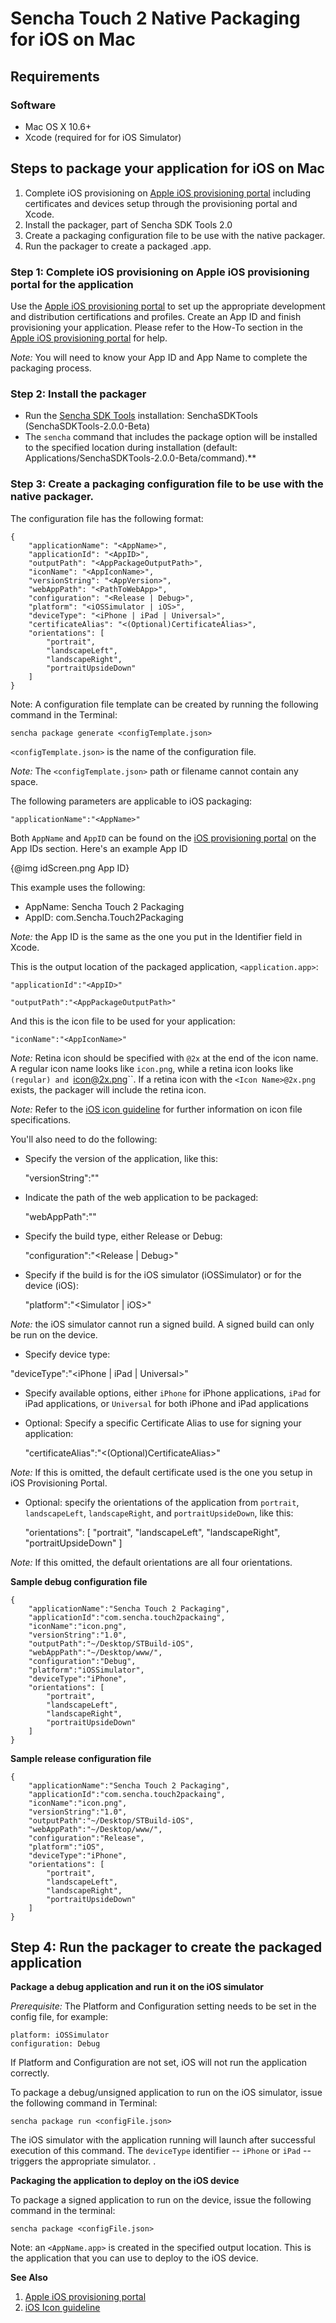 # Sencha Touch 2 Native Packaging for iOS on Mac

## Requirements

### Software

  - Mac OS X 10.6+
  - Xcode (required for for iOS Simulator)

## Steps to package your application for iOS on Mac

  1. Complete iOS provisioning on [Apple iOS provisioning portal][1] including certificates and devices setup through the provisioning portal and Xcode.
  2. Install the packager, part of Sencha SDK Tools 2.0
  3. Create a packaging configuration file to be use with the native packager.
  4. Run the packager to create a packaged <application>.app.

### Step 1: Complete iOS provisioning on Apple iOS provisioning portal for the application

Use the [Apple iOS provisioning portal][1] to set up the appropriate development and distribution certifications and profiles. Create an App ID and finish provisioning your application. Please refer to the How-To section in the [Apple iOS provisioning portal][1] for help.

*Note:* You will need to know your App ID and App Name to complete the packaging process.

### Step 2: Install the packager

  - Run the [Sencha SDK Tools][5] installation: SenchaSDKTools (SenchaSDKTools-2.0.0-Beta)
  - The `sencha` command that includes the package option will be installed to the specified location during installation (default: Applications/SenchaSDKTools-2.0.0-Beta/command).**

### Step 3: Create a packaging configuration file to be use with the native packager.

The configuration file has the following format:

    {
        "applicationName": "<AppName>",
        "applicationId": "<AppID>",
        "outputPath": "<AppPackageOutputPath>",
        "iconName": "<AppIconName>",
        "versionString": "<AppVersion>",
        "webAppPath": "<PathToWebApp>",
        "configuration": "<Release | Debug>",
        "platform": "<iOSSimulator | iOS>",
        "deviceType": "<iPhone | iPad | Universal>",
        "certificateAlias": "<(Optional)CertificateAlias>",
        "orientations": [
            "portrait",
            "landscapeLeft",
            "landscapeRight",
            "portraitUpsideDown"
        ]
    }

Note: A configuration file template can be created by running the following command in the Terminal:

    sencha package generate <configTemplate.json>

`<configTemplate.json>` is the name of the configuration file.

*Note:* The `<configTemplate.json>` path or filename cannot contain any space.

The following parameters are applicable to iOS packaging:

    "applicationName":"<AppName>"

Both `AppName` and `AppID` can be found on the [iOS provisioning portal][1] on the App IDs section. Here's an example App ID

{@img idScreen.png App ID}

This example uses the following:

  - AppName: Sencha Touch 2 Packaging
  - AppID: com.Sencha.Touch2Packaging

*Note:* the App ID is the same as the one you put in the Identifier field in Xcode.

This is the output location of the packaged application, `<application.app>`:

    "applicationId":"<AppID>"

    "outputPath":"<AppPackageOutputPath>"

And this is the icon file to be used for your application:

    "iconName":"<AppIconName>"

*Note:* Retina icon should be specified with ``@2x`` at the end of the icon name. A regular icon name looks like `icon.png`, while a retina icon looks like `(regular) and `icon@2x.png``. If a retina icon with
the `<Icon Name>@2x.png` exists, the packager will include the retina icon.

*Note:* Refer to the [iOS icon guideline][3] for further information on icon file specifications.

You'll also need to do the following:

 - Specify the version of the application, like this:

    "versionString":"<AppVersion>"

 - Indicate the path of the web application to be packaged:

    "webAppPath":"<PathToWebApp>"

 - Specify the build type, either Release or Debug:

    "configuration":"<Release | Debug>"

 - Specify if the build is for the iOS simulator (iOSSimulator) or for the device
(iOS):

    "platform":"<Simulator | iOS>"

*Note:* the iOS simulator cannot run a signed build. A signed build can only be run on the device.

 - Specify device type:

  "deviceType":"<iPhone | iPad | Universal>"
 
 - Specify available options, either `iPhone` for iPhone applications, `iPad` for iPad applications, or `Universal` for both iPhone and iPad applications

 - Optional: Specify a specific Certificate Alias to use for signing your application:

    "certificateAlias":"<(Optional)CertificateAlias>"

*Note:* If this is omitted, the default certificate used is the one you setup in iOS Provisioning Portal.

 - Optional: specify the orientations of the application from `portrait`, `landscapeLeft`, `landscapeRight`, and `portraitUpsideDown`, like this:

    "orientations": [
        "portrait",
        "landscapeLeft",
        "landscapeRight",
        "portraitUpsideDown"
    ]

*Note:* If this omitted, the default orientations are all four orientations.


**Sample debug configuration file**

    {
        "applicationName":"Sencha Touch 2 Packaging",
        "applicationId":"com.sencha.touch2packaing",
        "iconName":"icon.png",
        "versionString":"1.0",
        "outputPath":"~/Desktop/STBuild-iOS",
        "webAppPath":"~/Desktop/www/",
        "configuration":"Debug",
        "platform":"iOSSimulator",
        "deviceType":"iPhone",
        "orientations": [
            "portrait",
            "landscapeLeft",
            "landscapeRight",
            "portraitUpsideDown"
        ]
    }

**Sample release configuration file**

    {
        "applicationName":"Sencha Touch 2 Packaging",
        "applicationId":"com.sencha.touch2packaing",
        "iconName":"icon.png",
        "versionString":"1.0",
        "outputPath":"~/Desktop/STBuild-iOS",
        "webAppPath":"~/Desktop/www/",
        "configuration":"Release",
        "platform":"iOS",
        "deviceType":"iPhone",
        "orientations": [
            "portrait",
            "landscapeLeft",
            "landscapeRight",
            "portraitUpsideDown"
        ]
    }

## Step 4: Run the packager to create the packaged application

**Package a debug application and run it on the iOS simulator**

*Prerequisite:* The Platform and Configuration setting needs to be set in the config file, for example:

    platform: iOSSimulator
    configuration: Debug

If Platform and Configuration are not set, iOS will not run the application correctly.

To package a debug/unsigned application to run on the iOS simulator, issue the following command in Terminal:

    sencha package run <configFile.json>

The iOS simulator with the application running will launch after successful execution of this command. The `deviceType` identifier  -- `iPhone` or `iPad` -- triggers the appropriate simulator.
.

**Packaging the application to deploy on the iOS device**

To package a signed application to run on the device, issue the following command in the terminal:

    sencha package <configFile.json>

Note: an `<AppName.app>` is created in the specified output location. This is the application that you can use to deploy to the iOS device.

**See Also**

  1. [Apple iOS provisioning portal][1]
  2. [iOS Icon guideline][4]

[1]: https://developer.apple.com/ios/manage/overview/index.action
[3]: http://developer.apple.com/library/ios/%23documentation/iPhone/Conceptual/iPhoneOSProgrammingGuide/BuildTimeConfiguration/BuildTimeConfiguration.html%23//apple_ref/doc/uid/TP40007072-CH7-SW1
[4]: http://developer.apple.com/library/ios/%23documentation/userexperience/conceptual/mobilehig/IconsImages/IconsImages.html
[5]: http://www.sencha.com/products/sdk-tools/
